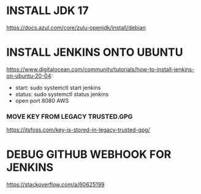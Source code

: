 # INSTALL JDK 17
https://docs.azul.com/core/zulu-openjdk/install/debian


# INSTALL JENKINS ONTO UBUNTU
https://www.digitalocean.com/community/tutorials/how-to-install-jenkins-on-ubuntu-20-04:
- start: sudo systemctl start jenkins
- status: sudo systemctl status jenkins
- open port 8080 AWS

### MOVE KEY FROM LEGACY TRUSTED.GPG
https://itsfoss.com/key-is-stored-in-legacy-trusted-gpg/


# DEBUG GITHUB WEBHOOK FOR JENKINS
https://stackoverflow.com/a/60625199

